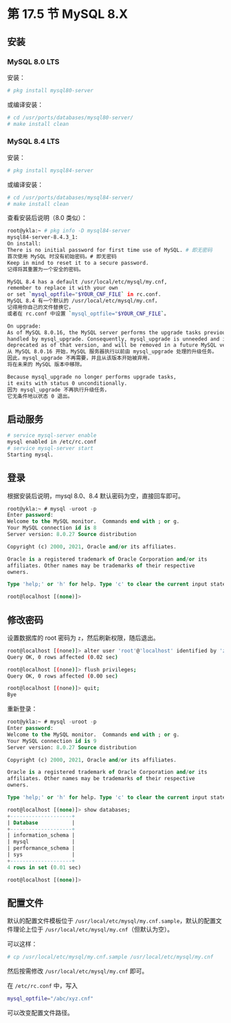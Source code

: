 # 第 17.5 节 MySQL 8.X


## 安装

### MySQL 8.0 LTS

安装：

```sh
# pkg install mysql80-server
```

或编译安装：

```sh
# cd /usr/ports/databases/mysql80-server/ 
# make install clean
```

### MySQL 8.4 LTS

安装：

```sh
# pkg install mysql84-server
```

或编译安装：

```sh
# cd /usr/ports/databases/mysql84-server/ 
# make install clean
```

查看安装后说明（8.0 类似）：

```sh
root@ykla:~ # pkg info -D mysql84-server
mysql84-server-8.4.3_1:
On install:
There is no initial password for first time use of MySQL. # 即无密码
首次使用 MySQL 时没有初始密码。# 即无密码
Keep in mind to reset it to a secure password.
记得将其重置为一个安全的密码。

MySQL 8.4 has a default /usr/local/etc/mysql/my.cnf,
remember to replace it with your own
or set `mysql_optfile="$YOUR_CNF_FILE` in rc.conf.
MySQL 8.4 有一个默认的 /usr/local/etc/mysql/my.cnf，
记得用你自己的文件替换它，
或者在 rc.conf 中设置 `mysql_optfile="$YOUR_CNF_FILE`。

On upgrade:
As of MySQL 8.0.16, the MySQL server performs the upgrade tasks previously
handled by mysql_upgrade. Consequently, mysql_upgrade is unneeded and is
deprecated as of that version, and will be removed in a future MySQL version.
从 MySQL 8.0.16 开始，MySQL 服务器执行以前由 mysql_upgrade 处理的升级任务。
因此，mysql_upgrade 不再需要，并且从该版本开始被弃用，
将在未来的 MySQL 版本中移除。

Because mysql_upgrade no longer performs upgrade tasks,
it exits with status 0 unconditionally.
因为 mysql_upgrade 不再执行升级任务，
它无条件地以状态 0 退出。
```

## 启动服务

```sh
# service mysql-server enable
mysql enabled in /etc/rc.conf
# service mysql-server start
Starting mysql.
```

## 登录

根据安装后说明，mysql 8.0、8.4 默认密码为空，直接回车即可。

```sql
root@ykla:~ # mysql -uroot -p
Enter password:
Welcome to the MySQL monitor.  Commands end with ; or g.
Your MySQL connection id is 8
Server version: 8.0.27 Source distribution

Copyright (c) 2000, 2021, Oracle and/or its affiliates.

Oracle is a registered trademark of Oracle Corporation and/or its
affiliates. Other names may be trademarks of their respective
owners.

Type 'help;' or 'h' for help. Type 'c' to clear the current input statement.

root@localhost [(none)]>
```

## 修改密码

设置数据库的 root 密码为 `z`，然后刷新权限，随后退出。

```sh
root@localhost [(none)]> alter user 'root'@'localhost' identified by 'z';
Query OK, 0 rows affected (0.02 sec)

root@localhost [(none)]> flush privileges;
Query OK, 0 rows affected (0.00 sec)

root@localhost [(none)]> quit;
Bye
```

重新登录：

```sql
root@ykla:~ # mysql -uroot -p
Enter password:
Welcome to the MySQL monitor.  Commands end with ; or g.
Your MySQL connection id is 9
Server version: 8.0.27 Source distribution

Copyright (c) 2000, 2021, Oracle and/or its affiliates.

Oracle is a registered trademark of Oracle Corporation and/or its
affiliates. Other names may be trademarks of their respective
owners.

Type 'help;' or 'h' for help. Type 'c' to clear the current input statement.

root@localhost [(none)]> show databases;
+--------------------+
| Database           |
+--------------------+
| information_schema |
| mysql              |
| performance_schema |
| sys                |
+--------------------+
4 rows in set (0.01 sec)

root@localhost [(none)]>
```

## 配置文件

默认的配置文件模板位于 `/usr/local/etc/mysql/my.cnf.sample`，默认的配置文件理论上位于 `/usr/local/etc/mysql/my.cnf`（但默认为空）。

可以这样：

```sh
# cp /usr/local/etc/mysql/my.cnf.sample /usr/local/etc/mysql/my.cnf
```

然后按需修改 `/usr/local/etc/mysql/my.cnf` 即可。

在 `/etc/rc.conf` 中，写入

```sh
mysql_optfile="/abc/xyz.cnf"
```

可以改变配置文件路径。

